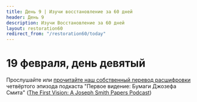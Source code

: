 ```yaml
---
title: Дeнь 9 | Изучи восстановление за 60 дней
header: День 9
description: Изучи Восстановление за 60 дней
layout: restoration60
redirect_from: "/restoration60/today"
---
```


# 19 февраля, день девятый

Прослушайте или [прочитайте наш собственный перевод расшифровки](/restoration60/articles/podcast_first_vision_episode_4) четвёртого эпизода подкаста "Первое видение: Бумаги Джозефа Смита" ([The First Vision: A Joseph Smith Papers Podcast](https://www.josephsmithpapers.org/articles/the-first-vision-a-joseph-smith-papers-podcast))